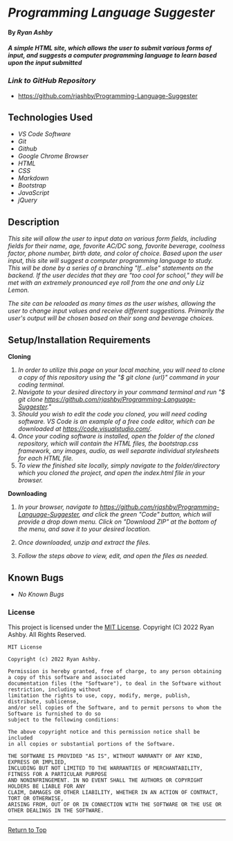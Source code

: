 
# _Programming Language Suggester_ 

#### By _**Ryan Ashby**_ 

#### _A simple HTML site, which allows the user to submit various forms of input, and suggests a computer programming language to learn based upon the input submitted_ 

### _Link to GitHub Repository_

* https://github.com/rjashby/Programming-Language-Suggester

## Technologies Used 

* _VS Code Software_
* _Git_
* _Github_
* _Google Chrome Browser_
* _HTML_
* _CSS_ 
* _Markdown_ 
* _Bootstrap_
* _JavaScript_
* _jQuery_


## Description 

_This site will allow the user to input data on various form fields, including fields for their name, age, favorite AC/DC song, favorite beverage, coolness factor, phone number, birth date, and color of choice. Based upon the user input, this site will suggest a computer programming language to study. This will be done by a series of a branching "If...else" statements on the backend. If the user decides that they are "too cool for school," they will be met with an extremely pronounced eye roll from the one and only Liz Lemon._

_The site can be reloaded as many times as the user wishes, allowing the user to change input values and receive different suggestions. Primarily the user's output will be chosen based on their song and beverage choices._

## Setup/Installation Requirements 

**Cloning**

1) _In order to utilize this page on your local machine, you will need to clone a copy of this repository using the "$ git clone {url}" command in your coding terminal._
2) _Navigate to your desired directory in your command terminal and run "$ git clone https://github.com/rjashby/Programming-Language-Suggester."_
3) _Should you wish to edit the code you cloned, you will need coding software. VS Code is an example of a free code editor, which can be downloaded at https://code.visualstudio.com/_.
4) _Once your coding software is installed, open the folder of the cloned repository, which will contain the HTML files, the bootstrap.css framework, any images, audio, as well separate individual stylesheets for each HTML file._
5) _To view the finished site locally, simply navigate to the folder/directory which you cloned the project, and open the index.html file in your browser._

**Downloading**

1) _In your browser, navigate to https://github.com/rjashby/Programming-Language-Suggester, and click the green "Code" button, which will provide a drop down menu. Click on "Download ZIP" at the bottom of the menu, and save it to your desired location._

2) _Once downloaded, unzip and extract the files._

3) _Follow the steps above to view, edit, and open the files as needed._

## Known Bugs 

* _No Known Bugs_  

### License

This project is licensed under the [MIT License](https://opensource.org/licenses/MIT). Copyright (C) 2022 Ryan Ashby. All Rights Reserved.

```
MIT License

Copyright (c) 2022 Ryan Ashby.

Permission is hereby granted, free of charge, to any person obtaining a copy of this software and associated 
documentation files (the "Software"), to deal in the Software without restriction, including without 
limitation the rights to use, copy, modify, merge, publish, distribute, sublicense, 
and/or sell copies of the Software, and to permit persons to whom the Software is furnished to do so 
subject to the following conditions:

The above copyright notice and this permission notice shall be included 
in all copies or substantial portions of the Software.

THE SOFTWARE IS PROVIDED "AS IS", WITHOUT WARRANTY OF ANY KIND, EXPRESS OR IMPLIED, 
INCLUDING BUT NOT LIMITED TO THE WARRANTIES OF MERCHANTABILITY, FITNESS FOR A PARTICULAR PURPOSE 
AND NONINFRINGEMENT. IN NO EVENT SHALL THE AUTHORS OR COPYRIGHT HOLDERS BE LIABLE FOR ANY 
CLAIM, DAMAGES OR OTHER LIABILITY, WHETHER IN AN ACTION OF CONTRACT, TORT OR OTHERWISE, 
ARISING FROM, OUT OF OR IN CONNECTION WITH THE SOFTWARE OR THE USE OR OTHER DEALINGS IN THE SOFTWARE.
```

------------------------------

<a href="#">Return to Top</a>